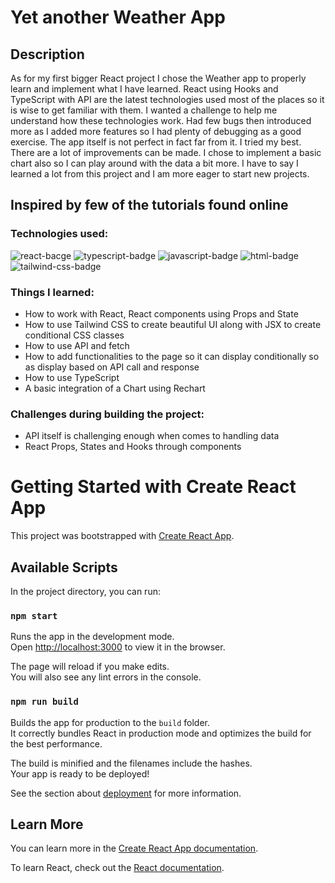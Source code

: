 
# Yet another Weather App

## Description

As for my first bigger React project I chose the Weather app to properly learn and implement what I have learned. React using Hooks and TypeScript with API are the latest technologies used most of the places so it is wise to get familiar with them. I wanted a challenge to help me understand how these technologies work. Had few bugs then introduced more as I added more features so I had plenty of debugging as a good exercise. The app itself is not perfect in fact far from it. I tried my best. There are a lot of improvements can be made. I chose to implement a basic chart also so I can play around with the data a bit more. I have to say I learned a lot from this project and I am more eager to start new projects.

## Inspired by few of the tutorials found online

### Technologies used:

<img src='https://badges.aleen42.com/src/react.svg' alt='react-bacge'/>  <img src='https://badges.aleen42.com/src/typescript.svg' alt='typescript-badge'/> <img src='https://badges.aleen42.com/src/javascript.svg' alt='javascript-badge'/> <img src='https://img.shields.io/badge/-HTML-orange' alt='html-badge'/> <img src='https://badges.aleen42.com/src/tailwindcss.svg' alt='tailwind-css-badge'/>

### Things I learned:
- How to work with React, React components using Props and State
- How to use Tailwind CSS to create beautiful UI along with JSX to create conditional CSS classes
- How to use API and fetch
- How to add functionalities to the page so it can display conditionally so as display based on API call and response
- How to use TypeScript
- A basic integration of a Chart using Rechart

### Challenges during building the project:
- API itself is challenging enough when comes to handling data
- React Props, States and Hooks through components




# Getting Started with Create React App

This project was bootstrapped with [Create React App](https://github.com/facebook/create-react-app).

## Available Scripts

In the project directory, you can run:

### `npm start`

Runs the app in the development mode.\
Open [http://localhost:3000](http://localhost:3000) to view it in the browser.

The page will reload if you make edits.\
You will also see any lint errors in the console.

### `npm run build`

Builds the app for production to the `build` folder.\
It correctly bundles React in production mode and optimizes the build for the best performance.

The build is minified and the filenames include the hashes.\
Your app is ready to be deployed!

See the section about [deployment](https://facebook.github.io/create-react-app/docs/deployment) for more information.

## Learn More

You can learn more in the [Create React App documentation](https://facebook.github.io/create-react-app/docs/getting-started).

To learn React, check out the [React documentation](https://reactjs.org/).
